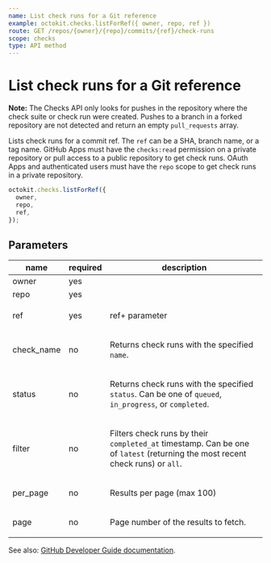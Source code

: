```yaml
---
name: List check runs for a Git reference
example: octokit.checks.listForRef({ owner, repo, ref })
route: GET /repos/{owner}/{repo}/commits/{ref}/check-runs
scope: checks
type: API method
---
```


# List check runs for a Git reference

**Note:** The Checks API only looks for pushes in the repository where the check suite or check run were created. Pushes to a branch in a forked repository are not detected and return an empty `pull_requests` array.

Lists check runs for a commit ref. The `ref` can be a SHA, branch name, or a tag name. GitHub Apps must have the `checks:read` permission on a private repository or pull access to a public repository to get check runs. OAuth Apps and authenticated users must have the `repo` scope to get check runs in a private repository.

```js
octokit.checks.listForRef({
  owner,
  repo,
  ref,
});
```

## Parameters

<table>
  <thead>
    <tr>
      <th>name</th>
      <th>required</th>
      <th>description</th>
    </tr>
  </thead>
  <tbody>
    <tr><td>owner</td><td>yes</td><td>

</td></tr>
<tr><td>repo</td><td>yes</td><td>

</td></tr>
<tr><td>ref</td><td>yes</td><td>

ref+ parameter

</td></tr>
<tr><td>check_name</td><td>no</td><td>

Returns check runs with the specified `name`.

</td></tr>
<tr><td>status</td><td>no</td><td>

Returns check runs with the specified `status`. Can be one of `queued`, `in_progress`, or `completed`.

</td></tr>
<tr><td>filter</td><td>no</td><td>

Filters check runs by their `completed_at` timestamp. Can be one of `latest` (returning the most recent check runs) or `all`.

</td></tr>
<tr><td>per_page</td><td>no</td><td>

Results per page (max 100)

</td></tr>
<tr><td>page</td><td>no</td><td>

Page number of the results to fetch.

</td></tr>
  </tbody>
</table>

See also: [GitHub Developer Guide documentation](https://docs.github.com/rest/reference/checks#list-check-runs-for-a-git-reference).
